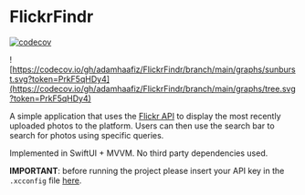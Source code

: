# FlickrFindr
[![codecov](https://codecov.io/gh/adamhaafiz/FlickrFindr/branch/main/graph/badge.svg?token=PrkF5qHDy4)](https://codecov.io/gh/adamhaafiz/FlickrFindr)

![https://codecov.io/gh/adamhaafiz/FlickrFindr/branch/main/graphs/sunburst.svg?token=PrkF5qHDy4](https://codecov.io/gh/adamhaafiz/FlickrFindr/branch/main/graphs/tree.svg?token=PrkF5qHDy4)

A simple application that uses the [Flickr API](https://www.flickr.com/services/api/) to display the most recently uploaded photos to the platform. Users can then use the search bar to search for photos using specific queries.

Implemented in SwiftUI + MVVM. No third party dependencies used. 
 
**IMPORTANT**: before running the project please insert your API key in the `.xcconfig` file [here](./Config.xcconfig).
